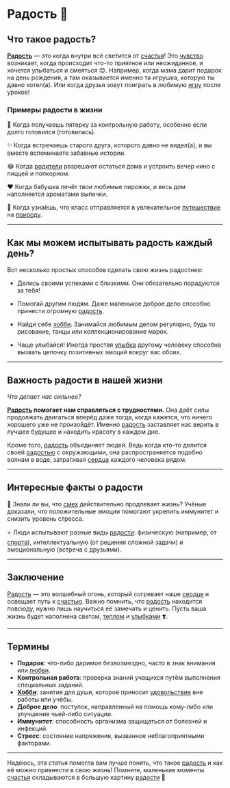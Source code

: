 # **Радость** 🌟

## Что такое радость?

**[Радость](Улыбка.md)** — это когда внутри всё светится от [счастья](Счастье.md)! Это [чувство](Любовь.md) возникает, когда происходит что-то приятное или неожиданное, и хочется улыбаться и смеяться 😊. Например, когда мама дарит подарок на день рождения, а там оказывается именно та игрушка, которую ты давно хотел(а). Или когда друзья зовут поиграть в любимую [игру](Игры.md) после уроков!

### Примеры радости в жизни

💫 Когда получаешь пятерку за контрольную работу, особенно если долго готовился (готовилась).

✨ Когда встречаешь старого друга, которого давно не видел(а), и вы вместе вспоминаете забавные истории.

😂 Когда [родители](Семья.md) разрешают остаться дома и устроить вечер кино с пиццей и попкорном.

❤️ Когда бабушка печёт твои любимые пирожки, и весь дом наполняется ароматами выпечки.

🚀 Когда узнаёшь, что класс отправляется в увлекательное [путешествие](Путешествия.md) на [природу](Природа.md).

---

## Как мы можем испытывать радость каждый день?

Вот несколько простых способов сделать свою жизнь радостнее:

- Делись своими успехами с близкими. Они обязательно порадуются за тебя!
  
- Помогай другим людям. Даже маленькое доброе дело способно принести огромную [радость](Улыбка.md).

- Найди себе [хобби](Хобби.md). Занимайся любимым делом регулярно, будь то рисование, танцы или коллекционирование марок.

- Чаще улыбайся! Иногда простая [улыбка](Улыбка.md) другому человеку способна вызвать цепочку позитивных эмоций вокруг вас обоих.

---

## Важность радости в нашей жизни

*Что делает нас сильнее?*

**[Радость](Улыбка.md) помогает нам справляться с трудностями.** Она даёт силы продолжать двигаться вперёд даже тогда, когда кажется, что ничего хорошего уже не произойдёт. Именно [радость](Улыбка.md) заставляет нас верить в лучшее будущее и находить красоту в каждом дне.

Кроме того, [радость](Улыбка.md) объединяет людей. Ведь когда кто-то делится своей [радостью](Улыбка.md) с окружающими, она распространяется подобно волнам в воде, затрагивая [сердца](Любовь.md) каждого человека рядом.

---

## Интересные факты о радости

🔮 Знали ли вы, что [смех](Улыбка.md) действительно продлевает жизнь? Учёные доказали, что положительные эмоции помогают укрепить иммунитет и снизить уровень стресса.

⭐ Люди испытывают разные виды [радости](Улыбка.md): физическую (например, от [спорта](Спорт.md)), интеллектуальную (от решения сложной задачи) и эмоциональную (встреча с друзьями).

---

## Заключение

[Радость](Улыбка.md) — это волшебный огонь, который согревает наше [сердце](Любовь.md) и освещает путь к [счастью](Счастье.md). Важно помнить, что [радость](Улыбка.md) находится повсюду, нужно лишь научиться её замечать и ценить. Пусть ваша жизнь будет наполнена светом, [теплом](Семья.md) и [улыбками](Улыбка.md) ❣️.

---

## Термины

- **Подарок**: что-либо даримое безвозмездно, часто в знак внимания или [любви](Любовь.md).
- **Контрольная работа**: проверка знаний учащихся путём выполнения специальных заданий.
- **[Хобби](Хобби.md)**: занятие для души, которое приносит [удовольствие](Счастье.md) вне работы или учёбы.
- **Доброе дело**: поступок, направленный на помощь кому-либо или улучшение чьей-либо ситуации.
- **Иммунитет**: способность организма защищаться от болезней и инфекций.
- **Стресс**: состояние напряжения, вызванное неблагоприятными факторами.

---

Надеюсь, эта статья помогла вам лучше понять, что такое [радость](Улыбка.md) и как её можно привнести в свою жизнь! Помните, маленькие моменты [счастья](Счастье.md) складываются в большую картину [радости](Улыбка.md) 🎁